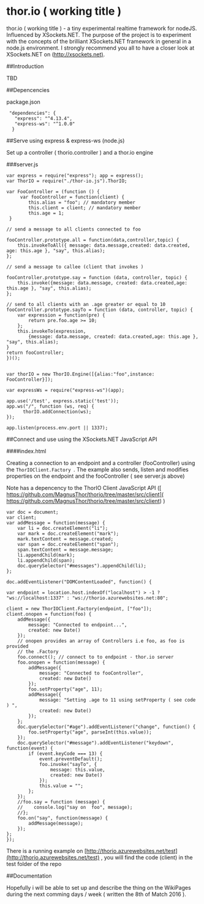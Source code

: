 # thor.io ( working title ) 
thor.io ( working title )  - a tiny experimental realtime framework for nodeJS.  Influenced by XSockets.NET. The purpose of the project is to experiment with the concepts of the brilliant XSockets.NET framework in general in a node.js environment. I strongly recommend you all to have a closer look at XSockets.NET on ([http://xsockets.net)](http://xsockets.net).  

##Introduction

TBD


##Depencencies 

package.json

     "dependencies": {
       "express": "^4.13.4",
       "express-ws": "^1.0.0"
      }


##Serve using express & express-ws (node.js)

Set up a controller ( thorio.controller ) and a thor.io engine

###server.js

    var express = require("express"); app = express();
    var ThorIO = require("./thor-io.js").ThorIO;
    
    var FooController = (function () {
     	 var fooController = function(client) {
        	this.alias = "foo"; // mandatory member
        	this.client = client; // mandatory member
        	this.age = 1;
     }
    
    // send a message to all clients connected to foo

    fooController.prototype.all = function(data,controller,topic) {
        this.invokeToAll({ message: data.message,created: data.created, age: this.age }, "say", this.alias);
    };
    
    // send a message to callee (client that invokes )

    fooController.prototype.say = function (data, controller, topic) {
        this.invoke({message: data.message, created: data.created,age: this.age }, "say", this.alias);
    };
    
    // send to all clients with an .age greater or equal to 10
    fooController.prototype.sayTo = function (data, controller, topic) {
        var expression = function(pre) {
            return pre.foo.age >= 10;
        };
        this.invokeTo(expression,
            {message: data.message, created: data.created,age: this.age }, "say", this.alias);
    }
    return fooController;
    })();
    
    
    var thorIO = new ThorIO.Engine([{alias:"foo",instance: FooController}]);

    var expressWs = require("express-ws")(app);
    
    app.use('/test', express.static('test'));
    app.ws("/", function (ws, req) {
          thorIO.addConnection(ws);
    });
    
    app.listen(process.env.port || 1337);



##Connect and use using the XSockets.NET JavaScript API


####index.html

Creating a connection to an endpoint and a controller (fooController) using the `ThorIOClient.Factory `. The example also sends, listen and modifies properties on the endpoint and the fooController ( see server.js above)
 
Note has a depencency to the ThorIO Client JavaScript API ([ https://github.com/MagnusThor/thorio/tree/master/src/client]( https://github.com/MagnusThor/thorio/tree/master/src/client) )

    var doc = document;
    var client;
    var addMessage = function(message) {
		var li = doc.createElement("li");
		var mark = doc.createElement("mark");
		mark.textContent = message.created;
		var span = doc.createElement("span");
		span.textContent = message.message;
		li.appendChild(mark);
		li.appendChild(span);
		doc.querySelector("#messages").appendChild(li);
    };
  
    doc.addEventListener("DOMContentLoaded", function() {

	var endpoint = location.host.indexOf("localhost") > -1 ? "ws://localhost:1337" : "ws://thorio.azurewebsites.net:80";

	client = new ThorIOClient.Factory(endpoint, ["foo"]);
	client.onopen = function(foo) {
		addMessage({
			message: "Connected to endpoint...",
			created: new Date()
		});
		// onopen provides an array of Controllers i.e foo, as foo is provided
		// the .Factory
		foo.connect(); // connect to to endpoint - thor.io server
		foo.onopen = function(message) {
			addMessage({
				message: "Connected to fooController",
				created: new Date()
			});
			foo.setProperty("age", 11);
			addMessage({
				message: "Setting .age to 11 using setProperty ( see code ) ",
				created: new Date()
			});
		};
		doc.querySelector("#age").addEventListener("change", function() {
			foo.setProperty("age", parseInt(this.value));
		});
		doc.querySelector("#message").addEventListener("keydown", function(event) {
			if (event.keyCode === 13) {
				event.preventDefault();
				foo.invoke("sayTo", {
					message: this.value,
					created: new Date()
				});
				this.value = "";
			};
		});
		//foo.say = function (message) {
		//    console.log("say on  foo", message);
		//};
		foo.on("say", function(message) {
			addMessage(message);
		});
	};
    });

There is a running example on [http://thorio.azurewebsites.net/test](http://thorio.azurewebsites.net/test) , you will find the code (client) in the test folder of the repo

##Documentation

Hopefully i will be able to set up and describe the thing on the WikiPages during the next comming days / week ( written the 8th of Match 2016 ).

